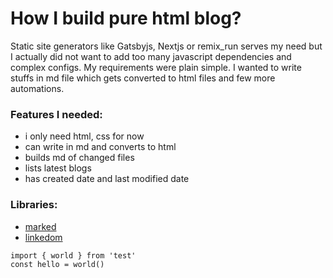 # How I build pure html blog?

Static site generators like Gatsbyjs, Nextjs or remix_run serves my need but I actually did not want to add too many javascript dependencies and complex configs. My requirements were plain simple. I wanted to write stuffs in md file which gets converted to html files and few more automations.

### Features I needed:
- i only need html, css for now
- can write in md and converts to html
- builds md of changed files
- lists latest blogs
- has created date and last modified date

### Libraries:
- [marked]()
- [linkedom]()


```
import { world } from 'test'
const hello = world()
```
